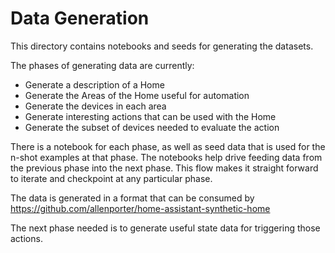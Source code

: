 # Data Generation

This directory contains notebooks and seeds for generating the datasets.

The phases of generating data are currently:
- Generate a description of a Home
- Generate the Areas of the Home useful for automation
- Generate the devices in each area
- Generate interesting actions that can be used with the Home
- Generate the subset of devices needed to evaluate the action

There is a notebook for each phase, as well as seed data that is used for the
n-shot examples at that phase. The notebooks help drive feeding data from the
previous phase into the next phase. This flow makes it straight forward to 
iterate and checkpoint at any particular phase.

The data is generated in a format that can be consumed by https://github.com/allenporter/home-assistant-synthetic-home

The next phase needed is to generate useful state data for triggering those actions.
